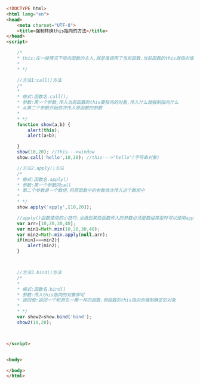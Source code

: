 
<BlogInfo id="487" title="102.强制转换this指向的方法" author="白日梦想猿" pv=0 read_times=0 pre_cost_time=0分53秒 category="js学习" tag_list="['js学习']" create_time="2021.01.11 14:31:54" update_time="2021.01.11 14:57:36" />

```html
<!DOCTYPE html>
<html lang="en">
<head>
    <meta charset="UTF-8">
    <title>强制转换this指向的方法</title>
</head>
<script>

    /*
    * this:在一般情况下指向函数的主人,就是谁调用了当前函数,当前函数的this就指向谁
    *
    * */

    //方法1:call()方法
    /*
    *
    * 格式:函数名.call();
    * 参数:第一个参数,传入当前函数的this要指向的对象,传入什么就强制指向什么
    * 从第二个参数开始依次传入原函数的参数
    *
    * */
    function show(a,b) {
        alert(this);
        alert(a+b);

    }
    show(10,20); //this--->window
    show.call('hello',10,20); //this--->"hello"(字符串对象)

    //方法2.apply()方法
    /*
    * 格式:函数名.apply()
    * 参数:第一个参数同call
    * 第二个参数是一个数组,将原函数中的参数依次传入这个数组中
    *
    * */
    show.apply('apply',[10,20]);

    //apply()函数使用的小技巧:当遇到某些函数传入的参数必须是数组类型时可以使用apply()方法
    var arr=[10,20,30,40];
    var min1=Math.min(10,20,30,40);
    var min2=Math.min.apply(null,arr);
    if(min1===min2){
        alert(min2);
    }



    //方法3.bind()方法
    /*
    *
    * 格式:函数名.bind()
    * 参数:传入this指向的对象即可
    * 返回值:返回一个和原先一模一样的函数,但函数的this指向你强制确定的对象
    *
    * */
    var show2=show.bind('bind');
    show2(10,20);



</script>


<body>

</body>
</html>
```
